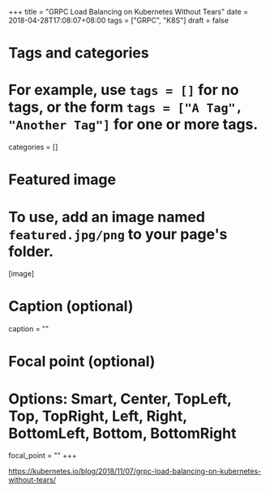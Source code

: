 +++
title = "GRPC Load Balancing on Kubernetes Without Tears"
date = 2018-04-28T17:08:07+08:00
tags = ["GRPC", "K8S"]
draft = false

# Tags and categories
# For example, use `tags = []` for no tags, or the form `tags = ["A Tag", "Another Tag"]` for one or more tags.

categories = []

# Featured image
# To use, add an image named `featured.jpg/png` to your page's folder. 
[image]
  # Caption (optional)
  caption = ""

  # Focal point (optional)
  # Options: Smart, Center, TopLeft, Top, TopRight, Left, Right, BottomLeft, Bottom, BottomRight
  focal_point = ""
+++


https://kubernetes.io/blog/2018/11/07/grpc-load-balancing-on-kubernetes-without-tears/